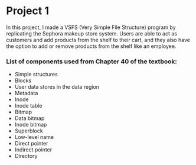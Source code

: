 # Project 1

In this project, I made a VSFS (Very Simple File Structure)
program by replicating the Sephora makeup store system. 
Users are able to act as customers and add 
products from the shelf to their cart, and they 
also have the option to add or remove products from the
shelf like an employee. 

### List of components used from Chapter 40 of the textbook:

- Simple structures
- Blocks
- User data stores in the data region
- Metadata
- Inode
- Inode table
- Bitmap
- Data bitmap
- Inode bitmap
- Superblock
- Low-level name
- Direct pointer
- Indirect pointer
- Directory
